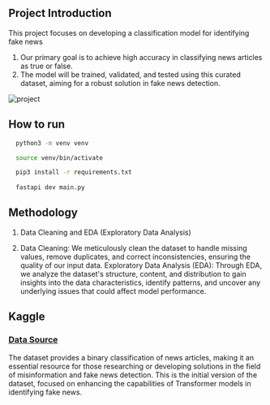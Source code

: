 ## Project Introduction
This project focuses on developing a classification model for identifying fake news

1. Our primary goal is to achieve high accuracy in classifying news articles as true or false.
2. The model will be trained, validated, and tested using this curated dataset, aiming for a robust solution in fake news detection.

![project](./docs/predict.gif)

## How to run

```bash
  python3 -m venv venv

  source venv/bin/activate

  pip3 install -r requirements.txt
  
  fastapi dev main.py
```


## Methodology

1. Data Cleaning and EDA (Exploratory Data Analysis)

2. Data Cleaning: We meticulously clean the dataset to handle missing values, remove duplicates, and correct inconsistencies, ensuring the quality of our input data.
Exploratory Data Analysis (EDA): Through EDA, we analyze the dataset's structure, content, and distribution to gain insights into the data characteristics, identify patterns, and uncover any underlying issues that could affect model performance.


## Kaggle

### [Data Source](https://www.kaggle.com/datasets/aadyasingh55/fake-news-classification)

The dataset provides a binary classification of news articles, making it an essential resource for those researching or developing solutions in the field of misinformation and fake news detection. This is the initial version of the dataset, focused on enhancing the capabilities of Transformer models in identifying fake news.
